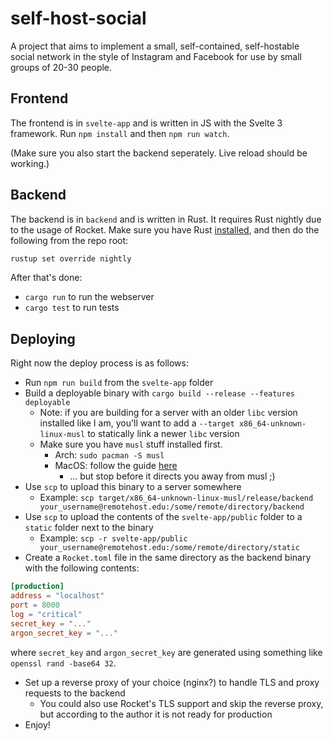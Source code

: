 # self-host-social

A project that aims to implement a small, self-contained, self-hostable social network in the style of Instagram and Facebook for use by small groups of 20-30 people.

## Frontend

The frontend is in `svelte-app` and is written in JS with the Svelte 3 framework. Run `npm install` and then `npm run watch`.

(Make sure you also start the backend seperately. Live reload should be working.)

## Backend

The backend is in `backend` and is written in Rust. It requires Rust nightly due to the usage of Rocket. Make sure you have Rust [installed](https://www.rust-lang.org/tools/install), and then do the following from the repo root:

```bash
rustup set override nightly
```

After that's done:

* `cargo run` to run the webserver
* `cargo test` to run tests

## Deploying

Right now the deploy process is as follows:

* Run `npm run build` from the `svelte-app` folder
* Build a deployable binary with `cargo build --release --features deployable`
    * Note: if you are building for a server with an older `libc` version installed like I am, you'll want to add a `--target x86_64-unknown-linux-musl` to statically link a newer `libc` version
    * Make sure you have `musl` stuff installed first.
        * Arch: `sudo pacman -S musl`
        * MacOS: follow the guide [here](https://timryan.org/2018/07/27/cross-compiling-linux-binaries-from-macos.html)
            * ... but stop before it directs you away from musl ;)
* Use `scp` to upload this binary to a server somewhere
    * Example: `scp target/x86_64-unknown-linux-musl/release/backend your_username@remotehost.edu:/some/remote/directory/backend`
* Use `scp` to upload the contents of the `svelte-app/public` folder to a `static` folder next to the binary
    * Example: `scp -r svelte-app/public your_username@remotehost.edu:/some/remote/directory/static`
* Create a `Rocket.toml` file in the same directory as the backend binary with the following contents:

```toml
[production]
address = "localhost"
port = 8000
log = "critical"
secret_key = "..."
argon_secret_key = "..."
```

where `secret_key` and `argon_secret_key` are generated using something like `openssl rand -base64 32`.

* Set up a reverse proxy of your choice (nginx?) to handle TLS and proxy requests to the backend
    * You could also use Rocket's TLS support and skip the reverse proxy, but according to the author it is not ready for production
* Enjoy!
